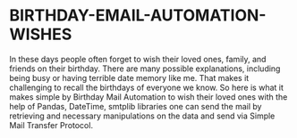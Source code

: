 # BIRTHDAY-EMAIL-AUTOMATION-WISHES

In these days people often forget to wish their loved ones, family, and friends on their birthday. There are many possible explanations, including being busy or having terrible date memory like me. That makes it challenging to recall the birthdays of everyone we know. So here is what it makes simple by Birthday Mail Automation to wish their loved ones with the help of Pandas, DateTime, smtplib libraries one can send the mail by retrieving and necessary manipulations on the data and send via Simple Mail Transfer Protocol.

